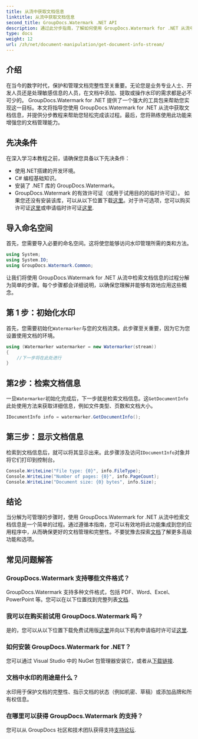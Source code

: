 ```yaml
---
title: 从流中获取文档信息
linktitle: 从流中获取文档信息
second_title: GroupDocs.Watermark .NET API
description: 通过此分步指南，了解如何使用 GroupDocs.Watermark for .NET 从流中获取文档信息。您的文档管理功能毫不费力。
type: docs
weight: 12
url: /zh/net/document-manipulation/get-document-info-stream/
---
```

## 介绍
在当今的数字时代，保护和管理文档完整性至关重要。无论您是业务专业人士、开发人员还是处理敏感信息的人员，在文档中添加、提取或操作水印的需求都是必不可少的。 GroupDocs.Watermark for .NET 提供了一个强大的工具包来帮助您实现这一目标。本文将指导您使用 GroupDocs.Watermark for .NET 从流中获取文档信息，并提供分步教程来帮助您轻松完成该过程。最后，您将熟练使用此功能来增强您的文档管理能力。
## 先决条件
在深入学习本教程之前，请确保您具备以下先决条件：
- 使用.NET搭建的开发环境。
- C# 编程基础知识。
- 安装了 .NET 库的 GroupDocs.Watermark。
- GroupDocs.Watermark 的有效许可证（或用于试用目的的临时许可证）。
如果您还没有安装该库，可以从以下位置下载[这里](https://releases.groupdocs.com/Watermark/net/)。对于许可选项，您可以购买许可证[这里](https://purchase.groupdocs.com/buy)或申请临时许可证[这里](https://purchase.groupdocs.com/temporary-license/).
## 导入命名空间
首先，您需要导入必要的命名空间。这将使您能够访问水印管理所需的类和方法。
```csharp
using System;
using System.IO;
using GroupDocs.Watermark.Common;
```
让我们将使用 GroupDocs.Watermark for .NET 从流中检索文档信息的过程分解为简单的步骤。每个步骤都会详细说明，以确保您理解并能够有效地应用这些概念。
## 第 1 步：初始化水印
首先，您需要初始化`Watermarker`与您的文档流类。此步骤至关重要，因为它为您设置使用文档的环境。
```csharp
using (Watermarker watermarker = new Watermarker(stream))
{
    //下一步将在此处进行
}
```
## 第2步：检索文档信息
一旦`Watermarker`初始化完成后，下一步就是检索文档信息。这`GetDocumentInfo`此处使用方法来获取详细信息，例如文件类型、页数和文档大小。
```csharp
IDocumentInfo info = watermarker.GetDocumentInfo();
```
## 第三步：显示文档信息
检索到文档信息后，就可以将其显示出来。此步骤涉及访问`IDocumentInfo`对象并将它们打印到控制台。
```csharp
Console.WriteLine("File type: {0}", info.FileType);
Console.WriteLine("Number of pages: {0}", info.PageCount);
Console.WriteLine("Document size: {0} bytes", info.Size);
```

## 结论
当分解为可管理的步骤时，使用 GroupDocs.Watermark for .NET 从流中检索文档信息是一个简单的过程。通过遵循本指南，您可以有效地将此功能集成到您的应用程序中，从而确保更好的文档管理和完整性。不要犹豫去探索[文档](https://reference.groupdocs.com/Watermark/net/)了解更多高级功能和选项。
## 常见问题解答
### GroupDocs.Watermark 支持哪些文件格式？
 GroupDocs.Watermark 支持多种文件格式，包括 PDF、Word、Excel、PowerPoint 等。您可以在以下位置找到完整列表[文档](https://reference.groupdocs.com/Watermark/net/).
### 我可以在购买前试用 GroupDocs.Watermark 吗？
是的，您可以从以下位置下载免费试用版[这里](https://releases.groupdocs.com/)并向以下机构申请临时许可证[这里](https://purchase.groupdocs.com/temporary-license/).
### 如何安装 GroupDocs.Watermark for .NET？
您可以通过 Visual Studio 中的 NuGet 包管理器安装它，或者从[下载链接](https://releases.groupdocs.com/Watermark/net/).
### 文档中水印的用途是什么？
水印用于保护文档的完整性、指示文档的状态（例如机密、草稿）或添加品牌和所有权信息。
### 在哪里可以获得 GroupDocs.Watermark 的支持？
您可以从 GroupDocs 社区和技术团队获得支持[支持论坛](https://forum.groupdocs.com/c/watermark/19).